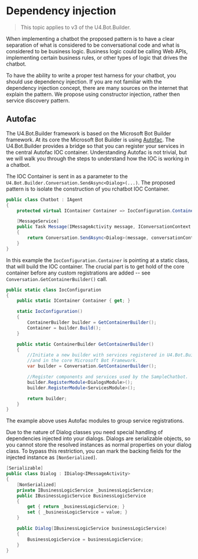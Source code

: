
# Dependency injection

> This topic applies to v3 of the U4.Bot.Builder. 

When implementing a chatbot the proposed pattern is to have a clear separation of what is considered to be conversational code and what is considered to be business logic.
Business logic could be calling Web APIs, implementing certain business rules, or other types of logic that drives the chatbot.

To have the ability to write a proper test harness for your chatbot, you should use dependency injection. If you are not familiar with the dependency injection concept, there are many sources on the internet that explain the pattern.
We propose using constructor injection, rather then service discovery pattern. 

## Autofac

The U4.Bot.Builder framework is based on the Microsoft Bot Builder framework. At its core the Microsoft Bot Builder is using [Autofac](http://autofac.readthedocs.io/en/latest/index.html). The U4.Bot.Builder provides a bridge so that you can register your services in the central Autofac IOC container.
Understanding Autofac is not trivial, but we will walk you through the steps to understand how the IOC is working in a chatbot.

The IOC Container is sent in as a parameter to the `U4.Bot.Builder.Conversation.SendAsync<Dialog>(...)`. The proposed pattern is to isolate the construction of you rchatbot IOC Container.

``` csharp
public class Chatbot : IAgent
{
    protected virtual IContainer Container => IocConfiguration.Container;

    [MessageService]
    public Task Message(IMessageActivity message, IConversationContext conversationContext, CancellationToken cancellationToken)
    {
        return Conversation.SendAsync<Dialog>(message, conversationContext, Container, null, cancellationToken);
    }
}
```

In this example the `IocConfiguration.Container` is pointing at a static class, that will build the IOC container. 
The crucial part is to get hold of the core container before any custom registrations are added -- see `Conversation.GetContainerBuilder()` call. 

``` csharp
public static class IocConfiguration
{
    public static IContainer Container { get; }

    static IocConfiguration()
    {
        ContainerBuilder builder = GetContainerBuilder();
        Container = builder.Build();
    }

    public static ContainerBuilder GetContainerBuilder()
    {
        //Initiate a new builder with services registered in U4.Bot.Builder
        //and in the core Microsoft Bot Framework.
        var builder = Conversation.GetContainerBuilder();

        //Register components and services used by the SampleChatbot.
        builder.RegisterModule<DialogsModule>();
        builder.RegisterModule<ServicesModule>();

        return builder;
    }
}
```

The example above uses Autofac modules to group service registrations.

Due to the nature of Dialog classes you need special handling of dependencies injected into your dialogs. 
Dialogs are serializable objects, so you cannot store the resolved instances as normal properties on your dialog class.
To bypass this restriction, you can mark the backing fields for the injected instance as `[NonSerialized]`.

``` csharp
[Serializable]
public class Dialog : IDialog<IMessageActivity>
{
    [NonSerialized]
    private IBusinessLogicService _businessLogicService;
    public IBusinessLogicService BusinessLogicService
    {
        get { return _businessLogicService; }
        set { _businessLogicService = value; }
    }

    public Dialog(IBusinessLogicService businessLogicService)
    {
        BusinessLogicService = businessLogicService;
    }
}
```











 
